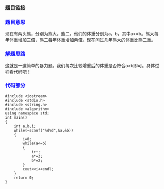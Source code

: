 ### [题目链接](http://codeforces.com/problemset/problem/791/A)
### <font color=blue>**题目意思**</font>
现在有两头熊，分别为熊大，熊二。他们的体重分别为a，b，其中a<=b。熊大每年体重增加三倍，熊二每年体重增加两倍。现在问过几年熊大的体重比熊二重。

### <font color=blue>**解题思路**</font>
这就是一道简单的暴力题。我们每次比较增重后的体重是否符合a>b即可。具体过程看代码吧！

### <font color=blue>**代码部分**</font>

```
#include <iostream>
#include <stdio.h>
#include <string.h>
#include <algorithm>
using namespace std;
int main()
{
    int a,b,i;
    while(~scanf("%d%d",&a,&b))
    {
        i=0;
        while(a<=b)
        {
            i++;
            a*=3;
            b*=2;
        }
        cout<<i<<endl;
    }
    return 0;
}
```

